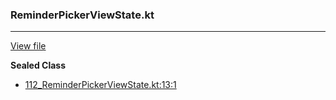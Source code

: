 ### ReminderPickerViewState.kt
---
[View file](files/112_ReminderPickerViewState.kt)

**Sealed Class**

 - [112_ReminderPickerViewState.kt:13:1](files/112_ReminderPickerViewState.kt#L13)
